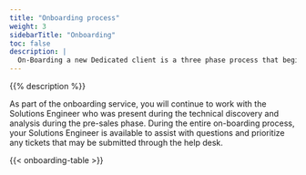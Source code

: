 ```yaml
---
title: "Onboarding process"
weight: 3
sidebarTitle: "Onboarding"
toc: false
description: |
  On-Boarding a new Dedicated client is a three phase process that begins the moment your contract is closed with your sales representative.
---
```


{{% description %}}

As part of the onboarding service, you will continue to work with the Solutions Engineer who was present during the technical discovery and analysis during the pre-sales phase.
During the entire on-boarding process, your Solutions Engineer is available to assist with questions and prioritize any tickets that may be submitted through the help desk.

{{< onboarding-table >}}
